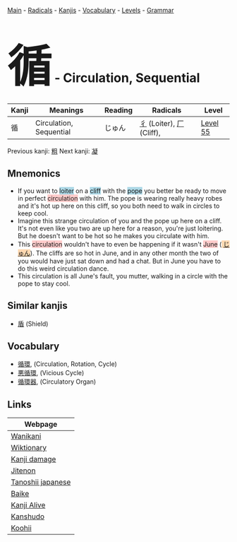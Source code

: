 <style> bigfont {font-size: 100px}</style>
[Main](../index.md) -
[Radicals](../radicals.md) -
[Kanjis](../kanjis.md) -
[Vocabulary](../vocabulary.md) -
[Levels](../levels.md) -
[Grammar](../grammar.md)
# <bigfont> 循</bigfont> - Circulation, Sequential 

| Kanji | Meanings | Reading | Radicals | Level |
| --- | --- | --- | --- | --- |
| 循 | Circulation, Sequential | じゅん | [彳](../radicals/彳.md) (Loiter), [厂](../radicals/厂.md) (Cliff),  | [Level 55](../levels/wk_level55.md) |

Previous kanji: [粗](粗.md) Next kanji: [凝](凝.md) 

## Mnemonics
 * If you want to <span style="background-color:#ADD8E6"> loiter</span> on a <span style="background-color:#ADD8E6"> cliff</span> with the <span style="background-color:#ADD8E6"> pope</span> you better be ready to move in perfect <span style="background-color:#ffcccb"> circulation</span> with him. The pope is wearing really heavy robes and it's hot up here on this cliff, so you both need to walk in circles to keep cool.
* Imagine this strange circulation of you and the pope up here on a cliff. It's not even like you two are up here for a reason, you're just loitering. But he doesn't want to be hot so he makes you circulate with him.
* This <span style="background-color:#ffcccb"> circulation</span> wouldn't have to even be happening if it wasn't <span style="background-color:#ffcccb"> June</span> (<span style="background-color:#fed8b1"> [じゅん](https://jisho.org/search/じゅん)</span>). The cliffs are so hot in June, and in any other month the two of you would have just sat down and had a chat. But in June you have to do this weird circulation dance.
* This circulation is all June's fault, you mutter, walking in a circle with the pope to stay cool.


## Similar kanjis
 * [盾](盾.md) (Shield)


## Vocabulary
 * [循環](../vocabulary/循.md), (Circulation, Rotation, Cycle)
* [悪循環](../vocabulary/循.md), (Vicious Cycle)
* [循環器](../vocabulary/循.md), (Circulatory Organ)



## Links 

| Webpage |
| --- |
| [Wanikani          ](https://www.wanikani.com/kanji/循) |
| [Wiktionary        ](https://en.wiktionary.org/wiki/循) |
| [Kanji damage      ](http://www.kanjidamage.com/kanji/search?utf8=✓&q=循) |
| [Jitenon           ](https://jitenon.com/kanji/循) |
| [Tanoshii japanese ](https://www.tanoshiijapanese.com/dictionary/kanji.cfm?k=循) |
| [Baike             ](https://baike.baidu.com/item/循) |
| [Kanji Alive       ](https://app.kanjialive.com/循) |
| [Kanshudo          ](https://www.kanshudo.com/searchmn?q=循) |
| [Koohii            ](https://kanji.koohii.com/study/kanji/循) |
